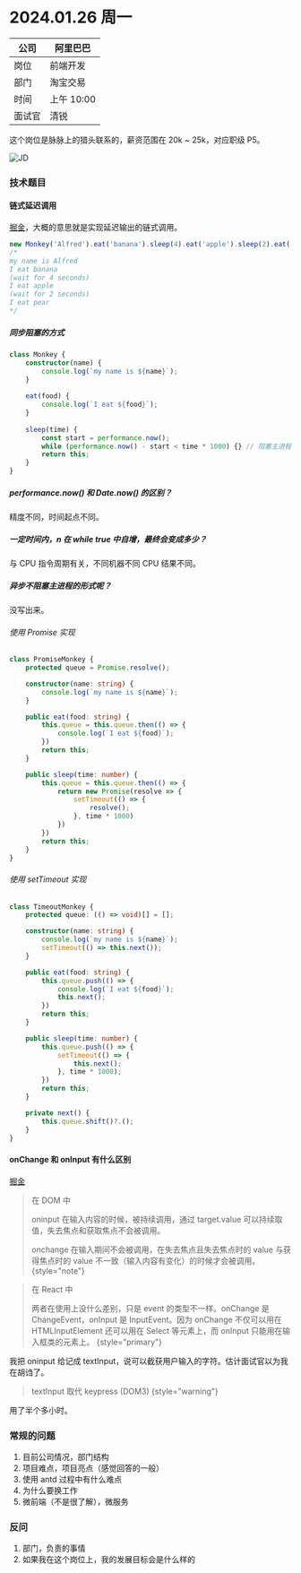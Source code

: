 # 2024.01.26 周一

| 公司  | 阿里巴巴     |
|-----|----------|
| 岗位  | 前端开发     |
| 部门  | 淘宝交易     |
| 时间  | 上午 10:00 |
| 面试官 | 清锐       |

这个岗位是脉脉上的猎头联系的，薪资范围在 20k ~ 25k，对应职级 P5。

![JD](WechatIMG17.jpg)

### 技术题目
#### 链式延迟调用
[掘金](https://juejin.cn/post/6940564194987081741)，大概的意思就是实现延迟输出的链式调用。
```Typescript
new Monkey('Alfred').eat('banana').sleep(4).eat('apple').sleep(2).eat('pear')
/*
my name is Alfred
I eat banana
(wait for 4 seconds)
I eat apple
(wait for 2 seconds)
I eat pear
*/
```
##### 同步阻塞的方式
```Typescript
class Monkey {
    constructor(name) {
        console.log(`my name is ${name}`);
    }
    
    eat(food) {
        console.log(`I eat ${food}`);
    }
    
    sleep(time) {
        const start = performance.now();
        while (performance.now() - start < time * 1000) {} // 阻塞主进程
        return this;
    }
}
```
##### performance.now() 和 Date.now() 的区别？
精度不同，时间起点不同。

##### 一定时间内，n 在 while true 中自增，最终会变成多少？
与 CPU 指令周期有关，不同机器不同 CPU 结果不同。

##### 异步不阻塞主进程的形式呢？

没写出来。

###### 使用 Promise 实现
```Typescript
class PromiseMonkey {
    protected queue = Promise.resolve();

    constructor(name: string) {
        console.log(`my name is ${name}`);
    }

    public eat(food: string) {
        this.queue = this.queue.then(() => {
            console.log(`I eat ${food}`);
        })
        return this;
    }

    public sleep(time: number) {
        this.queue = this.queue.then(() => {
            return new Promise(resolve => {
                setTimeout(() => {
                    resolve();
                }, time * 1000)
            })
        })
        return this;
    }
}
```

###### 使用 setTimeout 实现
```Typescript
class TimeoutMonkey {
    protected queue: (() => void)[] = [];

    constructor(name: string) {
        console.log(`my name is ${name}`);
        setTimeout(() => this.next());
    }

    public eat(food: string) {
        this.queue.push(() => {
            console.log(`I eat ${food}`);
            this.next();
        })
        return this;
    }

    public sleep(time: number) {
        this.queue.push(() => {
            setTimeout(() => {
                this.next();
            }, time * 1000);
        })
        return this;
    }

    private next() {
        this.queue.shift()?.();
    }
}
```

#### onChange 和 onInput 有什么区别
[掘金](https://juejin.cn/post/6935052374650126350)
> 在 DOM 中 
> 
> oninput 在输入内容的时候，被持续调用，通过 target.value 可以持续取值，失去焦点和获取焦点不会被调用。
> 
> onchange 在输入期间不会被调用，在失去焦点且失去焦点时的 value 与获得焦点时的 value 不一致（输入内容有变化）的时候才会被调用。
{style="note"}

> 在 React 中
> 
> 两者在使用上没什么差别，只是 event 的类型不一样。onChange 是 ChangeEvent，onInput 是 InputEvent。因为 onChange 不仅可以用在 HTMLInputElement 还可以用在 Select 等元素上，而 onInput 只能用在输入框类的元素上。
{style="primary"}

我把 oninput 给记成 textInput，说可以截获用户输入的字符。估计面试官以为我在胡诌了。
> textInput 取代 keypress (DOM3)
{style="warning"}

用了半个多小时。

### 常规的问题
1. 目前公司情况，部门结构
2. 项目难点，项目亮点（感觉回答的一般）
3. 使用 antd 过程中有什么难点
4. 为什么要换工作 
5. 微前端（不是很了解），微服务

### 反问
1. 部门，负责的事情
2. 如果我在这个岗位上，我的发展目标会是什么样的
